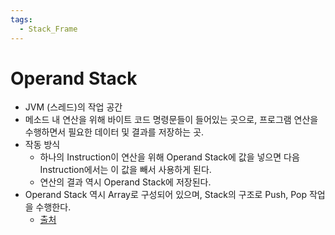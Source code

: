 ```yaml
---
tags:
  - Stack_Frame
---
```

# Operand Stack
- JVM (스레드)의 작업 공간
- 메소드 내 연산을 위해 바이트 코드 명령문들이 들어있는 곳으로, 프로그램 연산을 수행하면서 필요한 데이터 및 결과를 저장하는 곳.
- 작동 방식
	- 하나의 Instruction이 연산을 위해 Operand Stack에 값을 넣으면 다음 Instruction에서는 이 값을 빼서 사용하게 된다.
	- 연산의 결과 역시 Operand Stack에 저장된다. 
- Operand Stack 역시 Array로 구성되어 있으며, Stack의 구조로 Push, Pop 작업을 수행한다.
	- [출처](https://dataonair.or.kr/db-tech-reference/d-lounge/technical-data/?mod=document&uid=235941)